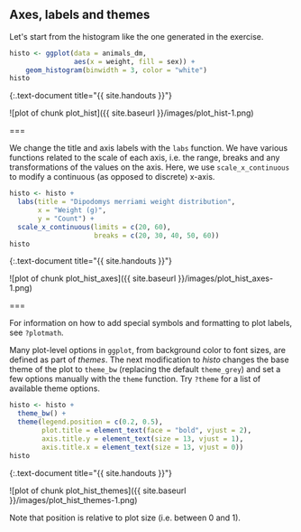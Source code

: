 ---
---

## Axes, labels and themes

Let's start from the histogram like the one generated in the exercise.


~~~r
histo <- ggplot(data = animals_dm,
                aes(x = weight, fill = sex)) +
    geom_histogram(binwidth = 3, color = "white")
histo
~~~
{:.text-document title="{{ site.handouts }}"}

![plot of chunk plot_hist]({{ site.baseurl }}/images/plot_hist-1.png)

===

We change the title and axis labels with the `labs` function. We have various functions related to the scale of each axis, i.e. the range, breaks and any transformations of the values on the axis. Here, we use `scale_x_continuous` to modify a continuous (as opposed to discrete) x-axis.


~~~r
histo <- histo + 
  labs(title = "Dipodomys merriami weight distribution",
       x = "Weight (g)",
       y = "Count") +
  scale_x_continuous(limits = c(20, 60),
                     breaks = c(20, 30, 40, 50, 60))
histo
~~~
{:.text-document title="{{ site.handouts }}"}

![plot of chunk plot_hist_axes]({{ site.baseurl }}/images/plot_hist_axes-1.png)

===

For information on how to add special symbols and formatting to plot labels, see `?plotmath`.

Many plot-level options in `ggplot`, from background color to font sizes, are defined as part of *themes*. The next modification to *histo* changes the base theme of the plot to `theme_bw` (replacing the default `theme_grey`) and set a few options manually with the `theme` function. Try `?theme` for a list of available theme options.


~~~r
histo <- histo +
  theme_bw() +
  theme(legend.position = c(0.2, 0.5),
        plot.title = element_text(face = "bold", vjust = 2),
        axis.title.y = element_text(size = 13, vjust = 1), 
        axis.title.x = element_text(size = 13, vjust = 0))
histo
~~~
{:.text-document title="{{ site.handouts }}"}

![plot of chunk plot_hist_themes]({{ site.baseurl }}/images/plot_hist_themes-1.png)

Note that position is relative to plot size (i.e. between 0 and 1).
